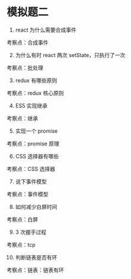 # 模拟题二

1. react 为什么需要合成事件

考察点：合成事件

2. 为什么有时 react 两次 setState，只执行了一次

考察点：批处理

3. redux 有哪些原则

考察点：redux 核心原则

4. ES5 实现继承

考察点：继承

5. 实现一个 promise

考察点：promise 原理

6. CSS 选择器有哪些

考察点：CSS 选择器

7. 说下事件模型

考察点：事件模型

8. 如何减少白屏时间

考察点：白屏

9. 3 次握手过程

考察点：tcp

10. 判断链表是否有环

考察点：链表：链表有环
